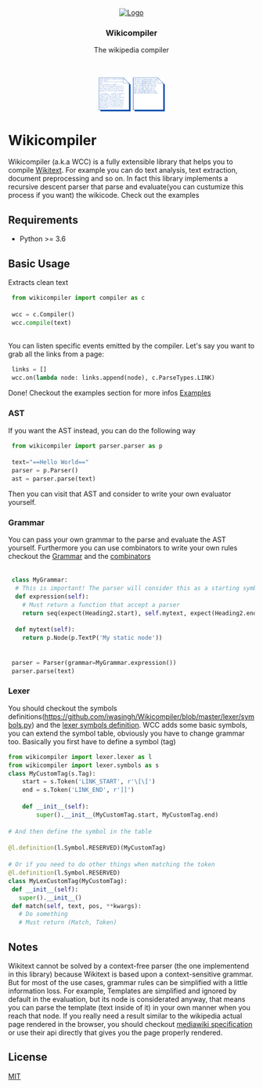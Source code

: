 <br />
<p align="center">
  <a href="https://github.com/iwasingh/Wikicompiler">
    <img src="https://i.imgur.com/fcuaUFj.png" alt="Logo" width="135px">
  </a>

  <h3 align="center">Wikicompiler</h3>

  <p align="center">
    The wikipedia compiler
    <br />
    <br />
    <br />
  </p>
  <p align="center">
   <img src="./assets/images/wcc_evaluation.png" alt="Evaluation" width="135px">
  </p>
</p> 

# Wikicompiler

Wikicompiler (a.k.a WCC) is a fully extensible library that helps you to compile [Wikitext](https://www.mediawiki.org/wiki/Wikitext). For example you can do text analysis, text extraction, document preprocessing and so on. In fact this library implements a recursive descent parser that parse and evaluate(you can custumize this process if you want) the wikicode. Check out the examples


## Requirements
* Python >= 3.6

## Basic Usage
Extracts clean text
```python
 from wikicompiler import compiler as c
 
 wcc = c.Compiler()
 wcc.compile(text)
 
```
You can listen specific events emitted by the compiler. Let's say you want to grab all the links from a page:

```python
 links = []
 wcc.on(lambda node: links.append(node), c.ParseTypes.LINK) 

```
Done! Checkout the examples section for more infos [Examples](https://github.com/iwasingh/Wikicompiler/tree/master/examples)

### AST

If you want the AST instead, you can do the following way
```python
 from wikicompiler import parser.parser as p
 
 text="==Hello World=="
 parser = p.Parser()
 ast = parser.parse(text)

```
Then you can visit that AST and consider to write your own evaluator yourself.

### Grammar
You can pass your own grammar to the parse and evaluate the AST yourself. Furthermore you can use combinators to write your own rules checkout the [Grammar](https://github.com/iwasingh/Wikicompiler/blob/master/parser/grammar.py) and the [combinators](https://github.com/iwasingh/Wikicompiler/blob/master/utils/combinators.py)

```python

 class MyGrammar:
  # This is important! The parser will consider this as a starting symbol
  def expression(self):
    # Must return a function that accept a parser
    return seq(expect(Heading2.start), self.mytext, expect(Heading2.end))
  
  def mytext(self):
    return p.Node(p.TextP('My static node'))
    
 
 parser = Parser(grammar=MyGrammar.expression())
 parser.parse(text)
```
### Lexer
You should checkout the symbols definitions(https://github.com/iwasingh/Wikicompiler/blob/master/lexer/symbols.py) and the [lexer symbols definition](https://github.com/iwasingh/Wikicompiler/blob/master/lexer/lexer.py#L208). WCC adds some basic symbols, you can extend the symbol table, obviously you have to change grammar too.
Basically you first have to define a symbol (tag)
```python
from wikicompiler import lexer.lexer as l
from wikicompiler import lexer.symbols as s
class MyCustomTag(s.Tag):
    start = s.Token('LINK_START', r'\[\[')
    end = s.Token('LINK_END', r']]')

    def __init__(self):
        super().__init__(MyCustomTag.start, MyCustomTag.end)

# And then define the symbol in the table

@l.definition(l.Symbol.RESERVED)(MyCustomTag)

# Or if you need to do other things when matching the token
@l.definition(l.Symbol.RESERVED)
class MyLexCustomTag(MyCustomTag):
 def __init__(self):
   super().__init__()
 def match(self, text, pos, **kwargs):
   # Do something
   # Must return (Match, Token)
```

## Notes
Wikitext cannot be solved by a context-free parser (the one implementend in this library) because Wikitext is based upon a context-sensitive grammar.
But for most of the use cases, grammar rules can be simplified with a little information loss. For example, Templates are simplified and ignored by default in the evaluation, but its node is considerated anyway, that means you can parse the template (text inside of it) in your own manner when you reach that node. If you really need a result similar to the wikipedia actual page rendered in the browser, you should checkout [mediawiki specification](https://www.mediawiki.org/wiki/Markup_spec) or use their api directly that gives you the page properly rendered.
## License
[MIT](https://github.com/iwasingh/Wikicompiler/blob/master/LICENSE)
